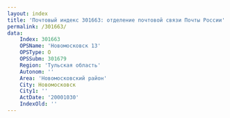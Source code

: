 ```yaml
---
layout: index
title: 'Почтовый индекс 301663: отделение почтовой связи Почты России'
permalink: /301663/
data:
    Index: 301663
    OPSName: 'Новомосковск 13'
    OPSType: О
    OPSSubm: 301679
    Region: 'Тульская область'
    Autonom: ''
    Area: 'Новомосковский район'
    City: Новомосковск
    City1: ''
    ActDate: '20001030'
    IndexOld: ''
---
```

